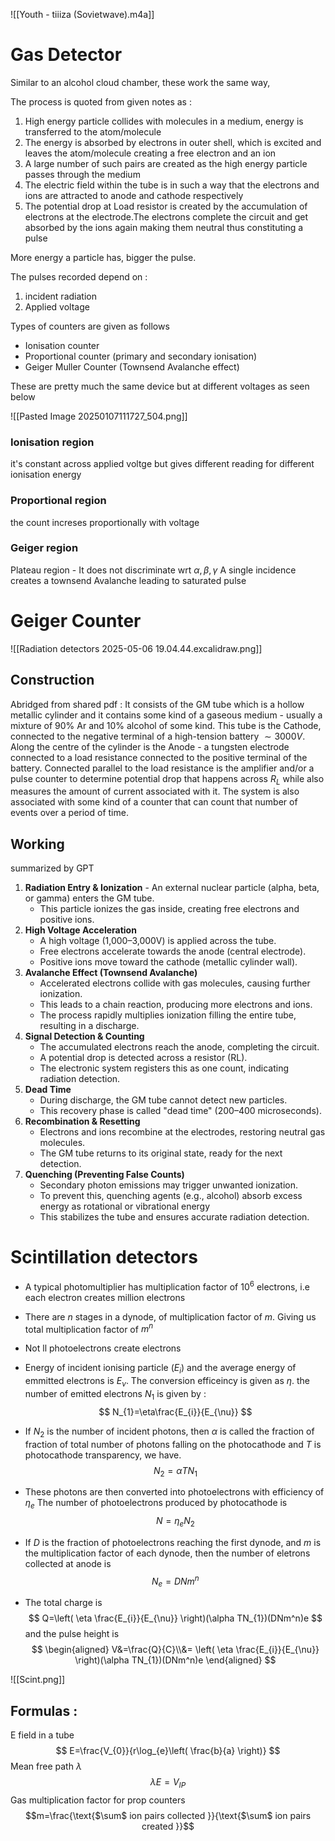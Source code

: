 
![[Youth - tiiiza (Sovietwave).m4a]]
# Gas Detector 

Similar to an alcohol cloud chamber, these work the same way, 

The process is quoted from given notes as : 
1. High energy particle collides with molecules in a medium, energy is transferred to the atom/molecule 
2. The energy is absorbed by electrons in outer shell, which is excited and leaves the atom/molecule creating a free electron and an ion
3. A large number of such pairs are created as the high energy particle passes through the medium
4. The electric field within the tube is in such a way that the electrons and ions are attracted to anode and cathode respectively
5.  The potential drop at Load resistor is created by the accumulation of electrons at the electrode.The electrons complete the circuit and get absorbed by the ions again making them neutral thus constituting a pulse 

More energy a particle has, bigger the pulse. 

The pulses recorded depend on :
1. incident radiation
2. Applied voltage

Types of counters are given as follows

- Ionisation counter
- Proportional counter (primary and secondary ionisation)
- Geiger Muller Counter (Townsend Avalanche effect)

These are pretty much the same device but at different voltages as seen below 

![[Pasted Image 20250107111727_504.png]]

### Ionisation region
it's constant across applied voltge but gives different reading for different ionisation energy
### Proportional region

the count increses proportionally with voltage 

### Geiger region
Plateau region - It does not discriminate wrt $\alpha,\beta,\gamma$ 
A single incidence creates a townsend Avalanche leading to saturated pulse 

# Geiger Counter
![[Radiation detectors 2025-05-06 19.04.44.excalidraw.png]]
## Construction
Abridged from shared pdf : 
It consists of the GM tube which is a hollow metallic cylinder and it contains some kind of a gaseous medium - usually a mixture of 90% Ar and 10% alcohol of some kind. This tube is the Cathode, connected to the negative terminal of a high-tension battery $\sim 3000 V$. Along the centre of the cylinder is  the Anode - a tungsten electrode connected to a load resistance connected to the positive terminal of the battery. Connected parallel to the load resistance is the amplifier and/or a pulse counter to determine potential drop that happens across $R_L$ while also measures the amount of current associated with it. The system is also associated with some kind of a counter that can count that number of events over a period of time.

## Working 
summarized by GPT

1. **Radiation Entry & Ionization**
       - An external nuclear particle (alpha, beta, or gamma) enters the GM tube.
    - This particle ionizes the gas inside, creating free electrons and positive ions.
2. **High Voltage Acceleration**
    - A high voltage (1,000–3,000V) is applied across the tube.
    - Free electrons accelerate towards the anode (central electrode).
    - Positive ions move toward the cathode (metallic cylinder wall).
3. **Avalanche Effect (Townsend Avalanche)**
    - Accelerated electrons collide with gas molecules, causing further ionization.
    - This leads to a chain reaction, producing more electrons and ions.
    - The process rapidly multiplies ionization filling the entire tube, resulting in a discharge.
4. **Signal Detection & Counting**
	-  The accumulated electrons reach the anode, completing the circuit.
    - A potential drop is detected across a resistor (RL).
    - The electronic system registers this as one count, indicating radiation detection.
5. **Dead Time**
    - During discharge, the GM tube cannot detect new particles.
    - This recovery phase is called "dead time" (200–400 microseconds).
6. **Recombination & Resetting**
     - Electrons and ions recombine at the electrodes, restoring neutral gas molecules.
    - The GM tube returns to its original state, ready for the next detection.
7. **Quenching (Preventing False Counts)**
    -  Secondary photon emissions may trigger unwanted ionization.
    - To prevent this, quenching agents (e.g., alcohol) absorb excess energy as rotational or vibrational energy
    - This stabilizes the tube and ensures accurate radiation detection.




# Scintillation detectors 

- A typical photomultiplier has multiplication factor of $10^6$ electrons, i.e each electron creates million electrons 
- There are $n$ stages in a dynode, of multiplication factor of $m$. Giving us total multiplication factor of $m^n$ 
- Not ll photoelectrons create electrons
- Energy of incident ionising particle ($E_{i}$) and the average energy of emmitted electrons is $E_{\nu}$. The conversion efficeincy is given as $\eta$. the number of emitted electrons $N_{1}$ is given by : 
$$
N_{1}=\eta\frac{E_{i}}{E_{\nu}}
$$
- If $N_{2}$ is the number of incident photons, then $\alpha$ is called the fraction of fraction of total number of photons falling on the photocathode and $T$ is photocathode transparency, we have.
$$
N_{2}=\alpha TN_{1}
$$

- These photons are then converted into photoelectrons with efficiency of $\eta_{e}$ The number of photoelectrons produced by photocathode is 
$$ 
N=\eta_{e}N_{2}
$$
- If $D$ is the fraction of photoelectrons reaching the first dynode, and $m$ is the multiplication factor of each dynode, then the number of eletrons collected at anode is 
$$
N_{e}=DNm^n
$$
- The total charge is 
$$
Q=\left( \eta   \frac{E_{i}}{E_{\nu}} \right)(\alpha TN_{1})(DNm^n)e
$$
and the pulse height is 
$$
\begin{aligned}
V&=\frac{Q}{C}\\&= \left( \eta   \frac{E_{i}}{E_{\nu}} \right)(\alpha TN_{1})(DNm^n)e
\end{aligned}
$$
  
 ![[Scint.png]]

## Formulas : 

E field in a tube
$$
E=\frac{V_{0}}{r\log_{e}\left( \frac{b}{a} \right)}
$$
Mean free path $\lambda$
$$
\lambda E=V_{IP}
$$
Gas multiplication factor for prop counters 
$$m=\frac{\text{$\sum$ ion pairs collected }}{\text{$\sum$ ion pairs created }}$$ 

